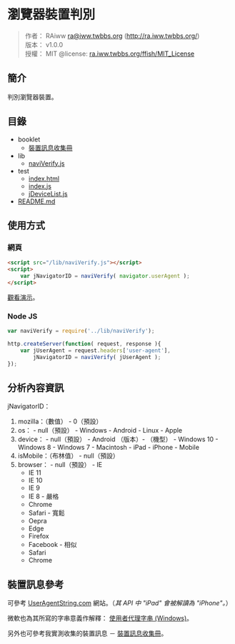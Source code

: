 瀏覽器裝置判別
=======


> 作者： RAiww <ra@iww.twbbs.org> (http://ra.iww.twbbs.org/)<br />
> 版本： v1.0.0<br />
> 授權： MIT @license: [ra.iww.twbbs.org/ffish/MIT_License](http://ra.iww.twbbs.org/ffish/MIT_License)



## 簡介


判別瀏覽器裝置。



## 目錄


  * booklet
    * [裝置訊息收集冊](booklet/device_information.md)
  * lib
    * [naviVerify.js](lib/naviVerify.js)
  * test
    * [index.html](test/index.html)
    * [index.js](test/index.js)
    * [jDeviceList.js](test/jDeviceList.js)
  * [README.md](README.md)



## 使用方式


### 網頁


```html
<script src="/lib/naviVerify.js"></script>
<script>
    var jNavigatorID = naviVerify( navigator.userAgent );
</script>
```


[觀看演示](https://jsfiddle.net/RAiww/t8cb4053/)。


### Node JS


```js
var naviVerify = require('../lib/naviVerify');

http.createServer(function( request, response ){
    var jUserAgent = request.headers['user-agent'],
        jNavigatorID = naviVerify( jUserAgent );
});
```



## 分析內容資訊


jNavigatorID：

  1. mozilla：（數值）
    - 0（預設）
  2. os：
    - null（預設）
    - Windows
    - Android
    - Linux
    - Apple
  3. device：
    - null（預設）
    - Android （版本）- （機型）
    - Windows 10
    - Windows 8
    - Windows 7
    - Macintosh
    - iPad
    - iPhone
    - Mobile
  3. isMobile：（布林值）
    - null（預設）
  4. browser：
    - null（預設）
    - IE
      - IE 11
      - IE 10
      - IE 9
      - IE 8
    - 嚴格
      - Chrome
      - Safari
    - 寬鬆
      - Oepra
      - Edge
      - Firefox
      - Facebook
    - 相似
      - Safari
      - Chrome



## 裝置訊息參考


可參考 [UserAgentString.com](http://www.useragentstring.com/) 網站。（_其 API 中 "iPad" 會被解讀為 "iPhone"。_）

微軟也為其所寫的字串意義作解釋： [使用者代理字串 (Windows)](https://msdn.microsoft.com/zh-tw/library/hh920767(v=vs.85).aspx)。

另外也可參考我實測收集的裝置訊息 － [裝置訊息收集冊](booklet/device_information.md)。

